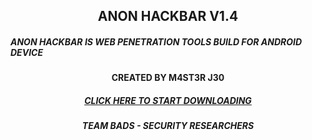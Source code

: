 <h2 align="center">ANON HACKBAR V1.4</h2>

<h5>ANON HACKBAR IS WEB PENETRATION TOOLS BUILD FOR ANDROID DEVICE</h5>

<h4 align="center">CREATED BY M4ST3R J30</h4>
<h5 align="center"><a href="https://github.com/S7RANG3R/Anon_Hackbar/blob/main/Anon%20HackBar.apk?raw=true">CLICK HERE TO START DOWNLOADING</a>
<h5 align="center">TEAM BADS - SECURITY RESEARCHERS</h5>
    
